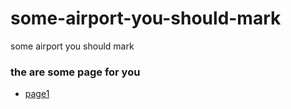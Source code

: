 # some-airport-you-should-mark
some airport you should mark
### the are some page for you 
- [page1](https://fanqiangdang.com/thread-112-1-1.html)
